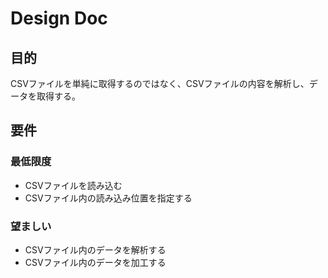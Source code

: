 # Design Doc

## 目的
CSVファイルを単純に取得するのではなく、CSVファイルの内容を解析し、データを取得する。

## 要件

### 最低限度

- CSVファイルを読み込む
- CSVファイル内の読み込み位置を指定する

### 望ましい

- CSVファイル内のデータを解析する
- CSVファイル内のデータを加工する
